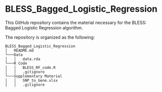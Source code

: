 # BLESS_Bagged_Logistic_Regression

This GitHub repository contains the material necessary for the BLESS: Bagged Logistic Regression algorithm.

The repository is organized as the following:
```
BLESS_Bagged_Logistic_Regression  
│   README.md  
└───Data  
│   │   data.rda  
└───R Code  
│   │   BLESS_RF_code.R  
│   │   .gitignore  
└───Supplementary Material  
│   │   SNP_to_Gene.xlsx  
│   │   .gitignore  
```


